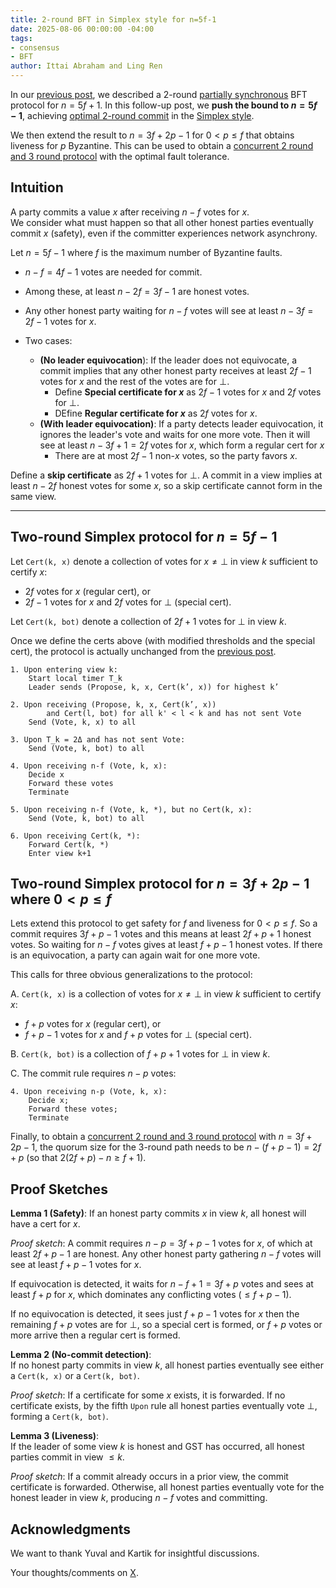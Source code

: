 ```yaml
---
title: 2-round BFT in Simplex style for n=5f-1
date: 2025-08-06 00:00:00 -04:00
tags:
- consensus
- BFT
author: Ittai Abraham and Ling Ren
---
```


In our [previous post](https://decentralizedthoughts.github.io/2025-07-18-simplex-2round/), we described a 2-round [partially synchronous](https://decentralizedthoughts.github.io/2019-06-01-2019-5-31-models/) BFT protocol for $n = 5f+1$. In this follow-up post, we **push the bound to $n = 5f-1$**, achieving [optimal 2-round commit](https://decentralizedthoughts.github.io/2021-02-28-good-case-latency-of-byzantine-broadcast-a-complete-categorization/) in the [Simplex style](https://decentralizedthoughts.github.io/2025-06-18-simplex/). 


We then extend the result to $n=3f+2p-1$ for $0<p\leq f$ that obtains liveness for $p$ Byzantine. This can be used to obtain a [concurrent 2 round and 3 round protocol](https://decentralizedthoughts.github.io/2025-07-29-2-round-3-round-simplex/) with the optimal fault tolerance.


## Intuition

A party commits a value $x$ after receiving $n-f$ votes for $x$.  
We consider what must happen so that all other honest parties eventually commit $x$ (safety), even if the committer experiences network asynchrony.

Let $n = 5f-1$ where $f$ is the maximum number of Byzantine faults.

* $n-f = 4f-1$ votes are needed for commit.
* Among these, at least $n-2f = 3f-1$ are honest votes.
* Any other honest party waiting for $n-f$ votes will see at least $n-3f = 2f-1$ votes for $x$. 
* Two cases:
  
   - **(No leader equivocation**): If the leader does not equivocate, a commit implies that any other honest party receives at least $2f-1$ votes for $x$ and the rest of the votes are for $\bot$.  
       - Define **Special certificate for $x$** as $2f-1$ votes for $x$ and $2f$ votes for $\bot$.
       - DEfine **Regular certificate for $x$** as  $2f$ votes for $x$.
   - **(With leader equivocation)**: If a party detects leader equivocation, it ignores the leader's vote and waits for one more vote. Then it will see at least $n-3f+1 = 2f$ votes for $x$, which form a regular cert for $x$ 
       - There are at most $2f-1$ non-$x$ votes, so the party favors $x$.

Define a **skip certificate** as $2f+1$ votes for $\bot$. A commit in a view implies at least $n-2f$ honest votes for some $x$, so a skip certificate cannot form in the same view.

---

## Two-round Simplex protocol for $n=5f-1$

Let `Cert(k, x)` denote a collection of votes for $x  \neq \bot$ in view $k$ sufficient to certify $x$:

* $2f$ votes for $x$ (regular cert), or
* $2f-1$ votes for $x$ and $2f$ votes for $\bot$ (special cert).

Let `Cert(k, bot)` denote a collection of $2f+1$ votes for $\bot$ in view $k$.

Once we define the certs above (with modified thresholds and the special cert), the protocol is actually unchanged from the [previous post](https://decentralizedthoughts.github.io/2025-07-18-simplex-2round/). 

```
1. Upon entering view k:
    Start local timer T_k
    Leader sends (Propose, k, x, Cert(k’, x)) for highest k’

2. Upon receiving (Propose, k, x, Cert(k’, x)) 
        and Cert(l, bot) for all k' < l < k and has not sent Vote
    Send (Vote, k, x) to all

3. Upon T_k = 2Δ and has not sent Vote:
    Send (Vote, k, bot) to all

4. Upon receiving n-f (Vote, k, x):
    Decide x
    Forward these votes
    Terminate

5. Upon receiving n-f (Vote, k, *), but no Cert(k, x):
    Send (Vote, k, bot) to all

6. Upon receiving Cert(k, *):
    Forward Cert(k, *)
    Enter view k+1
```



## Two-round Simplex protocol for $n=3f+2p-1$ where $0<p\leq f$

Lets extend this protocol to get safety for $f$ and liveness for $0<p\leq f$. So a commit requires $3f+p-1$ votes and this means at least $2f+p+1$ honest votes. So waiting for $n-f$ votes gives at least $f+p-1$ honest votes. If there is an equivocation, a party can again wait for one more vote.

This calls for three obvious generalizations to the protocol:

A. `Cert(k, x)` is a collection of votes for $x  \neq \bot$ in view $k$ sufficient to certify $x$:

* $f+p$ votes for $x$ (regular cert), or
* $f+p-1$ votes for $x$ and $f+p$ votes for $\bot$ (special cert).

B. `Cert(k, bot)` is a collection of $f+p+1$ votes for $\bot$ in view $k$.

C.  The commit rule requires $n-p$ votes:

```
4. Upon receiving n-p (Vote, k, x):
    Decide x;
    Forward these votes;
    Terminate
```


Finally, to obtain a [concurrent 2 round and 3 round protocol](https://decentralizedthoughts.github.io/2025-07-29-2-round-3-round-simplex/) with $n=3f+2p-1$, the quorum size for the 3-round path needs to be $n-(f+p-1)=2f+p$ (so that $2(2f+p)-n\geq f+1$).


## Proof Sketches

**Lemma 1 (Safety)**:
If an honest party commits $x$ in view $k$, all honest will have a cert for $x$.

*Proof sketch*: A commit requires $n-p = 3f+p-1$ votes for $x$, of which at least $2f+p-1$ are honest. Any other honest party gathering $n-f$ votes will see at least $f+p-1$ votes for $x$.  

If equivocation is detected, it waits for $n-f+1 = 3f+p$ votes and sees at least $f+p$ for $x$, which dominates any conflicting votes ($\le f+p-1$).

If no equivocation is detected, it sees just $f+p-1$ votes for $x$ then the remaining $f+p$ votes are for $\bot$, so a special cert is formed, or $f+p$ votes or more arrive then a regular cert is formed.


**Lemma 2 (No-commit detection)**:  
If no honest party commits in view $k$, all honest parties eventually see either a `Cert(k, x)` or a `Cert(k, bot)`.

*Proof sketch*:  If a certificate for some $x$ exists, it is forwarded.  If no certificate exists, by the fifth `Upon` rule all honest parties eventually vote $\bot$, forming a `Cert(k, bot)`.


**Lemma 3 (Liveness)**:  
If the leader of some view $k$ is honest and GST has occurred, all honest parties commit in view $\le k$.

*Proof sketch*: If a commit already occurs in a prior view, the commit certificate is forwarded. Otherwise, all honest parties eventually vote for the honest leader in view $k$, producing $n-f$ votes and committing.


## Acknowledgments

We want to thank Yuval and Kartik for insightful discussions.

Your thoughts/comments on [X](https://x.com/ittaia/status/1954109234917883985).
